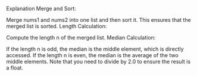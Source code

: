 Explanation
Merge and Sort:

Merge nums1 and nums2 into one list and then sort it. This ensures that the merged list is sorted.
Length Calculation:

Compute the length n of the merged list.
Median Calculation:

If the length n is odd, the median is the middle element, which is directly accessed.
If the length n is even, the median is the average of the two middle elements. Note that you need to divide by 2.0 to ensure the result is a float.
